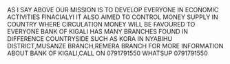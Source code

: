 AS I SAY ABOVE  OUR MISSION IS TO DEVELOP EVERYONE IN ECONOMIC ACTIVITIES FINACIALYI
IT ALSO AIMED TO CONTROL MONEY SUPPLY IN COUNTRY WHERE CIRCULATION MONEY WILL BE FAVOURED TO EVERYONE
BANK OF KIGALI HAS MANY BRANCHES FOUND IN DIFFERENCE COUNTRYSIDE SUCH AS KORA IN NYABIHU DISTRICT,MUSANZE BRANCH,REMERA BRANCH
FOR MORE INFORMATION ABOUT BANK OF KIGALI,CALL ON  0791791550   WHATSUP 0791791550
